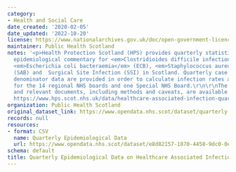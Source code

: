 ```yaml
---
category:
- Health and Social Care
date_created: '2020-02-05'
date_updated: '2022-10-20'
license: https://www.nationalarchives.gov.uk/doc/open-government-licence/version/3/
maintainer: Public Health Scotland
notes: '<p>Health Protection Scotland (HPS) provides quarterly statistics and a combined
  epidemiological commentary for <em>Clostridioides difficile infection</em> (CDI),
  <em>Escherichia coli bacteraemia</em> (ECB), <em>Staphylococcus aureus bacteraemia</em>
  (SAB) and  Surgical Site Infection (SSI) in Scotland. Quarterly case numbers and
  denominator data are provided in order to calculate infection rates and SSI incidence
  for the 14 regional NHS boards and one Special NHS Board.\r\n\r\nThe full report
  and relevant documents, including methods and caveats, are available to view at:
  https://www.hps.scot.nhs.uk/data/healthcare-associated-infection-quarterly-epidemiological-commentary/\r\n</p>'
organization: Public Health Scotland
original_dataset_link: https://www.opendata.nhs.scot/dataset/quarterly-epidemiological-data-on-healthcare-associated-infections
records: null
resources:
- format: CSV
  name: Quarterly Epidemiological Data
  url: https://www.opendata.nhs.scot/dataset/e8d82157-1870-4458-9dc0-0e17e113e6c1/resource/6d30b0c0-bdcf-4721-9d5c-bd7967c11bac/download/hai_quarterly_epi_od_2022_q2.csv
schema: default
title: Quarterly Epidemiological Data on Healthcare Associated Infections
---
```

